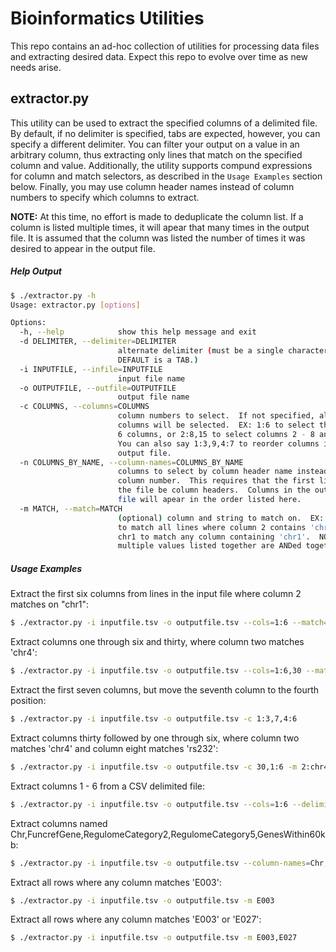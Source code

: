 # Bioinformatics Utilities
This repo contains an ad-hoc collection of utilities for processing data files and extracting desired data.  Expect this repo to evolve over time as new needs arise.

## extractor.py
This utility can be used to extract the specified columns of a delimited file.  By default, if no delimiter is specified, tabs are expected, however, you can specify a different delimiter.  You can filter your output on a value in an arbitrary column, thus extracting only lines that match on the specified column and value.  Additionally, the utility supports compund expressions for column and match selectors, as described in the `Usage Examples` section below.  Finally, you may use column header names instead of column numbers to specify which columns to extract.

__NOTE:__ At this time, no effort is made to deduplicate the column list.  If a column is listed multiple times, it will apear that many times in the output file.  It is assumed that the column was listed the number of times it was desired to appear in the output file.

##### Help Output
```bash
$ ./extractor.py -h
Usage: extractor.py [options]

Options:
  -h, --help            show this help message and exit
  -d DELIMITER, --delimiter=DELIMITER
                        alternate delimiter (must be a single character.
                        DEFAULT is a TAB.)
  -i INPUTFILE, --infile=INPUTFILE
                        input file name
  -o OUTPUTFILE, --outfile=OUTPUTFILE
                        output file name
  -c COLUMNS, --columns=COLUMNS
                        column numbers to select.  If not specified, all
                        columns will be selected.  EX: 1:6 to select the first
                        6 columns, or 2:8,15 to select columns 2 - 8 and 15.
                        You can also say 1:3,9,4:7 to reorder columns in the
                        output file.
  -n COLUMNS_BY_NAME, --column-names=COLUMNS_BY_NAME
                        columns to select by column header name instead of
                        column number.  This requires that the first line in
                        the file be column headers.  Columns in the output
                        file will apear in the order listed here.
  -m MATCH, --match=MATCH
                        (optional) column and string to match on.  EX: 2:chr1
                        to match all lines where column 2 contains 'chr1', or
                        chr1 to match any column containing 'chr1'.  NOTE:
                        multiple values listed together are ANDed together.
```

##### Usage Examples
Extract the first six columns from lines in the input file where column 2 matches on "chr1": 
```bash
$ ./extractor.py -i inputfile.tsv -o outputfile.tsv --cols=1:6 --match=2:chr1
```

Extract columns one through six and thirty, where column two matches 'chr4':
```bash
$ ./extractor.py -i inputfile.tsv -o outputfile.tsv --cols=1:6,30 --match=2:chr4
```

Extract the first seven columns, but move the seventh column to the fourth position:
```bash
$ ./extractor.py -i inputfile.tsv -o outputfile.tsv -c 1:3,7,4:6
```

Extract columns thirty followed by one through six, where column two matches 'chr4' and column eight matches 'rs232':
```bash
$ ./extractor.py -i inputfile.tsv -o outputfile.tsv -c 30,1:6 -m 2:chr4,8:rs232
```

Extract columns 1 - 6 from a CSV delimited file:
```bash
$ ./extractor.py -i inputfile.tsv -o outputfile.tsv --cols=1:6 --delimiter=,
```

Extract columns named Chr,FuncrefGene,RegulomeCategory2,RegulomeCategory5,GenesWithin60kb:
```bash
$ ./extractor.py -i inputfile.tsv -o outputfile.tsv --column-names=Chr,FuncrefGene,RegulomeCategory2,RegulomeCategory5,GenesWithin60kb
```

Extract all rows where any column matches 'E003':
```bash
$ ./extractor.py -i inputfile.tsv -o outputfile.tsv -m E003
```

Extract all rows where any column matches 'E003' or 'E027':
```bash
$ ./extractor.py -i inputfile.tsv -o outputfile.tsv -m E003,E027
```